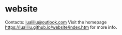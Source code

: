 # website
Contacts: lualiliu@outlook.com Visit the homepage https://lualiliu.github.io/website/index.htm for more info.
